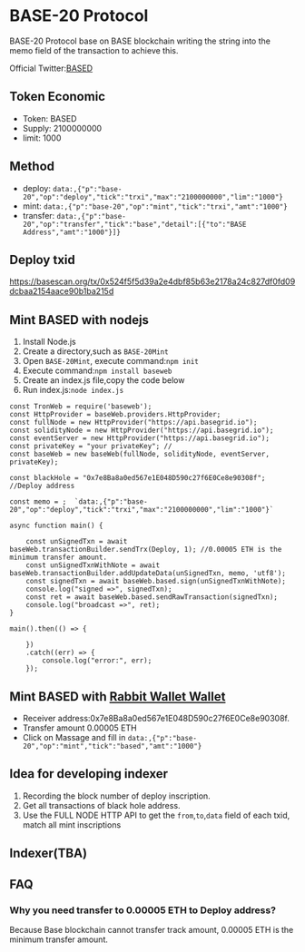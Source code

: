 # BASE-20 Protocol
BASE-20 Protocol base on BASE blockchain writing the string into the memo field of the transaction to achieve this.

Official Twitter:[BASED](https://twitter.com/@RIJAN_OnBase)

## Token Economic
 - Token: BASED
 - Supply: 2100000000
 - limit: 1000

## Method
 - deploy: `data:,{"p":"base-20","op":"deploy","tick":"trxi","max":"2100000000","lim":"1000"}`
 - mint: `data:,{"p":"base-20","op":"mint","tick":"trxi","amt":"1000"}`
 - transfer: `data:,{"p":"base-20","op":"transfer","tick":"base","detail":[{"to":"BASE Address","amt":"1000"}]}`

## Deploy txid
https://basescan.org/tx/0x524f5f5d39a2e4dbf85b63e2178a24c827df0fd09dcbaa2154aace90b1ba215d

## Mint BASED with nodejs
1. Install Node.js
2. Create a directory,such as `BASE-20Mint`
3. Open `BASE-20Mint`, execute command:`npm init`
4. Execute command:`npm install baseweb `
5. Create an index.js file,copy the code below
6. Run index.js:`node index.js` 

```
const TronWeb = require('baseweb');
const HttpProvider = baseWeb.providers.HttpProvider;
const fullNode = new HttpProvider("https://api.basegrid.io");
const solidityNode = new HttpProvider("https://api.basegrid.io");
const eventServer = new HttpProvider("https://api.basegrid.io");
const privateKey = "your privateKey"; //
const baseWeb = new baseWeb(fullNode, solidityNode, eventServer, privateKey);

const blackHole = "0x7e8Ba8a0ed567e1E048D590c27f6E0Ce8e90308f";  //Deploy address

const memo = ;  `data:,{"p":"base-20","op":"deploy","tick":"trxi","max":"2100000000","lim":"1000"}`

async function main() {

    const unSignedTxn = await baseWeb.transactionBuilder.sendTrx(Deploy, 1); //0.00005 ETH is the minimum transfer amount.
    const unSignedTxnWithNote = await baseWeb.transactionBuilder.addUpdateData(unSignedTxn, memo, 'utf8');
    const signedTxn = await baseWeb.based.sign(unSignedTxnWithNote);
    console.log("signed =>", signedTxn);
    const ret = await baseWeb.based.sendRawTransaction(signedTxn);
    console.log("broadcast =>", ret);
}

main().then(() => {

    })
    .catch((err) => {
        console.log("error:", err);
    });
```

## Mint BASED with [Rabbit Wallet Wallet](https://twitter.com/Rabby_io)
 - Receiver address:0x7e8Ba8a0ed567e1E048D590c27f6E0Ce8e90308f.
 - Transfer amount 0.00005 ETH
 - Click on Massage and fill in `data:,{"p":"base-20","op":"mint","tick":"based","amt":"1000"}`



## Idea for developing indexer
1. Recording the block number of deploy inscription.
2. Get all transactions of black hole address.
3. Use the FULL NODE HTTP API to get the `from`,`to`,`data` field of each txid, match all mint inscriptions


## Indexer(TBA)

## FAQ

### Why you need transfer to 0.00005 ETH to Deploy address?
Because Base blockchain cannot transfer track amount, 0.00005 ETH is the minimum transfer amount.




